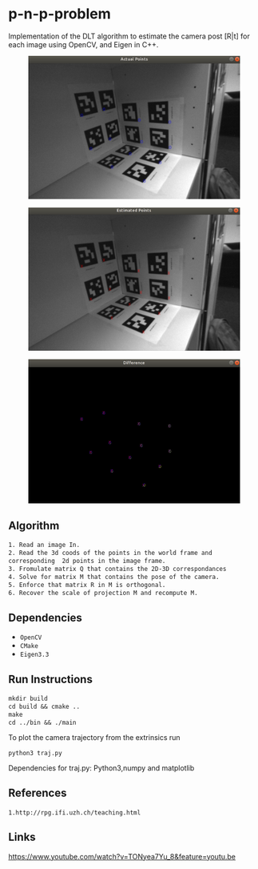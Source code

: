 # p-n-p-problem

Implementation of the DLT algorithm to estimate the camera post [R|t] for each image using OpenCV, and Eigen in C++.

<figure>
 <img src="./images/actual.png" width="480" alt="Combined Image" />
 <figcaption>
 <p></p> 
 </figcaption>
</figure>


<figure>
 <img src="./images/estimated.png" width="480" alt="Combined Image" />
 <figcaption>
 <p></p> 
 </figcaption>
</figure>


<figure>
 <img src="./images/difference.png" width="480" alt="Combined Image" />
 <figcaption>
 <p></p> 
 </figcaption>
</figure>





## Algorithm
```
1. Read an image In.
2. Read the 3d coods of the points in the world frame and corresponding  2d points in the image frame.
3. Fromulate matrix Q that contains the 2D-3D correspondances
4. Solve for matrix M that contains the pose of the camera.
5. Enforce that matrix R in M is orthogonal.
6. Recover the scale of projection M and recompute M.
```

## Dependencies

* `OpenCV `
* `CMake`
* `Eigen3.3`


## Run Instructions
```
mkdir build
cd build && cmake ..
make 
cd ../bin && ./main
```
To plot the camera trajectory from the extrinsics run
```
python3 traj.py
```
Dependencies for traj.py:  Python3,numpy and matplotlib

## References
```
1.http://rpg.ifi.uzh.ch/teaching.html
```

## Links
https://www.youtube.com/watch?v=TONyea7Yu_8&feature=youtu.be
